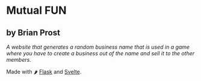 # Mutual FUN
## by Brian Prost
_A website that generates a random business name that is used in a game where you have to create a business out of the name and sell it to the other members._

Made with 🌶 [Flask](https://flask.palletsprojects.com/en/2.0.x/) and [Svelte](https://svelte.dev).
